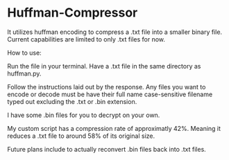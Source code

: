 # Huffman-Compressor
It utilizes huffman encoding to compress a .txt file into a smaller binary file. Current capabilities are limited to only .txt files for now.


How to use:

Run the file in your terminal. Have a .txt file in the same directory as huffman.py.

Follow the instructions laid out by the response. Any files you want to encode or decode must be have their full name case-sensitive filename typed out excluding the .txt or .bin extension.

I have some .bin files for you to decrypt on your own.


My custom script has a compression rate of approximatly 42%. Meaning it reduces a .txt file to around 58% of its original size.


Future plans include to actually reconvert .bin files back into .txt files.